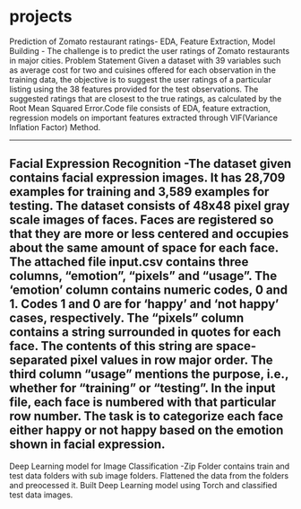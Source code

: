# projects
Prediction of Zomato restaurant ratings- EDA, Feature Extraction, Model Building
    - The challenge is to predict the user ratings of Zomato restaurants in major cities. Problem Statement Given a dataset with 39 variables such as average cost for two and cuisines offered for each observation in the training data, the objective is to suggest the user ratings of a particular listing using the 38 features provided for the test observations. The suggested ratings that are closest to the true ratings, as calculated by the Root Mean Squared Error.Code file consists of EDA, feature extraction, regression models on important features extracted through VIF(Variance Inflation Factor) Method.
    
-----
Facial Expression Recognition
    -The dataset given contains facial expression images. It has 28,709 examples for training and 3,589 examples for testing. The dataset consists of 48x48 pixel gray scale images of faces. Faces are registered so that they are more or less centered and occupies about the same amount of space for each face. The attached file input.csv contains three columns, “emotion”, “pixels” and “usage”. The ‘emotion’ column contains numeric codes, 0 and 1. Codes 1 and 0 are for ‘happy’ and ‘not happy’ cases, respectively. The “pixels” column contains a string surrounded in quotes for each face. The contents of this string are space-separated pixel values in row major order. The third column “usage” mentions the purpose, i.e., whether for “training” or “testing”. In the input file, each face is numbered with that particular row number. The task is to categorize each face either happy or not happy based on the emotion shown in facial expression.
-----

Deep Learning model for Image Classification
    -Zip Folder contains train and test data folders with sub image folders. Flattened the data from the folders and preocessed it. Built Deep Learning model using Torch and classified test data images.
